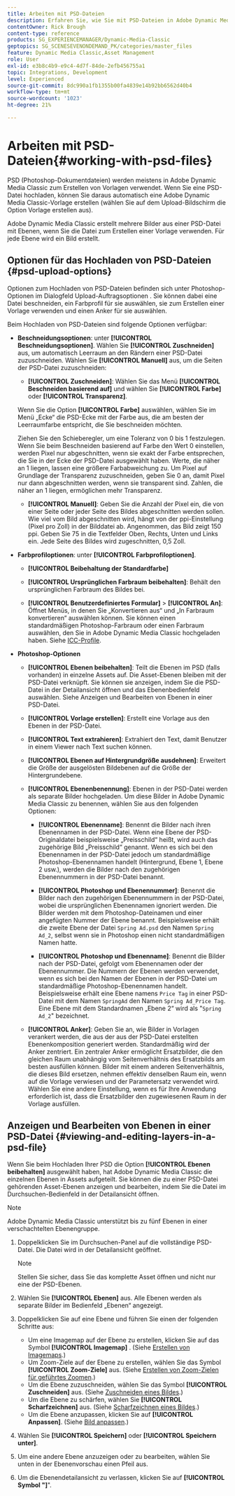 ```yaml
---
title: Arbeiten mit PSD-Dateien
description: Erfahren Sie, wie Sie mit PSD-Dateien in Adobe Dynamic Media Classic arbeiten.
contentOwner: Rick Brough
content-type: reference
products: SG_EXPERIENCEMANAGER/Dynamic-Media-Classic
geptopics: SG_SCENESEVENONDEMAND_PK/categories/master_files
feature: Dynamic Media Classic,Asset Management
role: User
exl-id: e3b8c4b9-e9c4-4d7f-84de-2efb456755a1
topic: Integrations, Development
level: Experienced
source-git-commit: 8dc990a1fb1355b00fa4839e14b92bb6562d40b4
workflow-type: tm+mt
source-wordcount: '1023'
ht-degree: 21%

---
```


# Arbeiten mit PSD-Dateien{#working-with-psd-files}

<!--   USED TO BE AN OPTION UNDER COLOR PROFILE OPTIONS * **Convert To sRGB (default)**: Converts to sRGB (Standard Red Green Blue). sRGB is the recommended color space for displaying images on Web pages. -->

PSD (Photoshop-Dokumentdateien) werden meistens in Adobe Dynamic Media Classic zum Erstellen von Vorlagen verwendet. Wenn Sie eine PSD-Datei hochladen, können Sie daraus automatisch eine Adobe Dynamic Media Classic-Vorlage erstellen (wählen Sie auf dem Upload-Bildschirm die Option Vorlage erstellen aus).

Adobe Dynamic Media Classic erstellt mehrere Bilder aus einer PSD-Datei mit Ebenen, wenn Sie die Datei zum Erstellen einer Vorlage verwenden. Für jede Ebene wird ein Bild erstellt.

## Optionen für das Hochladen von PSD-Dateien {#psd-upload-options}

Optionen zum Hochladen von PSD-Dateien befinden sich unter Photoshop-Optionen im Dialogfeld Upload-Auftragsoptionen . Sie können dabei eine Datei beschneiden, ein Farbprofil für sie auswählen, sie zum Erstellen einer Vorlage verwenden und einen Anker für sie auswählen.

Beim Hochladen von PSD-Dateien sind folgende Optionen verfügbar:

* **Beschneidungsoptionen**: unter **[!UICONTROL Beschneidungsoptionen]**. Wählen Sie **[!UICONTROL Zuschneiden]** aus, um automatisch Leerraum an den Rändern einer PSD-Datei zuzuschneiden. Wählen Sie **[!UICONTROL Manuell]** aus, um die Seiten der PSD-Datei zuzuschneiden:

   * **[!UICONTROL Zuschneiden]**: Wählen Sie das Menü **[!UICONTROL Beschneiden basierend auf]** und wählen Sie **[!UICONTROL Farbe]** oder **[!UICONTROL Transparenz]**.

  Wenn Sie die Option **[!UICONTROL Farbe]** auswählen, wählen Sie im Menü „Ecke“ die PSD-Ecke mit der Farbe aus, die am besten der Leerraumfarbe entspricht, die Sie beschneiden möchten.

  Ziehen Sie den Schieberegler, um eine Toleranz von 0 bis 1 festzulegen. Wenn Sie beim Beschneiden basierend auf Farbe den Wert 0 einstellen, werden Pixel nur abgeschnitten, wenn sie exakt der Farbe entsprechen, die Sie in der Ecke der PSD-Datei ausgewählt haben. Werte, die näher an 1 liegen, lassen eine größere Farbabweichung zu. Um Pixel auf Grundlage der Transparenz zuzuschneiden, geben Sie 0 an, damit Pixel nur dann abgeschnitten werden, wenn sie transparent sind. Zahlen, die näher an 1 liegen, ermöglichen mehr Transparenz.

   * **[!UICONTROL Manuell]**: Geben Sie die Anzahl der Pixel ein, die von einer Seite oder jeder Seite des Bildes abgeschnitten werden sollen. Wie viel vom Bild abgeschnitten wird, hängt von der ppi-Einstellung (Pixel pro Zoll) in der Bilddatei ab. Angenommen, das Bild zeigt 150 ppi. Geben Sie 75 in die Textfelder Oben, Rechts, Unten und Links ein. Jede Seite des Bildes wird zugeschnitten, 0,5 Zoll.

* **Farbprofiloptionen**: unter **[!UICONTROL Farbprofiloptionen]**.

   * **[!UICONTROL Beibehaltung der Standardfarbe]**

   * **[!UICONTROL Ursprünglichen Farbraum beibehalten]**: Behält den ursprünglichen Farbraum des Bildes bei.

   * **[!UICONTROL Benutzerdefiniertes Formular]** > **[!UICONTROL An]**: Öffnet Menüs, in denen Sie „Konvertieren aus“ und „In Farbraum konvertieren“ auswählen können. Sie können einen standardmäßigen Photoshop-Farbraum oder einen Farbraum auswählen, den Sie in Adobe Dynamic Media Classic hochgeladen haben. Siehe [ICC-Profile](/help/using/icc-profiles.md).

* **Photoshop-Optionen**

   * **[!UICONTROL Ebenen beibehalten]**: Teilt die Ebenen im PSD (falls vorhanden) in einzelne Assets auf. Die Asset-Ebenen bleiben mit der PSD-Datei verknüpft. Sie können sie anzeigen, indem Sie die PSD-Datei in der Detailansicht öffnen und das Ebenenbedienfeld auswählen. Siehe Anzeigen und Bearbeiten von Ebenen in einer PSD-Datei.

   * **[!UICONTROL Vorlage erstellen]**: Erstellt eine Vorlage aus den Ebenen in der PSD-Datei.

   * **[!UICONTROL Text extrahieren]**: Extrahiert den Text, damit Benutzer in einem Viewer nach Text suchen können.

   * **[!UICONTROL Ebenen auf Hintergrundgröße ausdehnen]**: Erweitert die Größe der ausgelösten Bildebenen auf die Größe der Hintergrundebene.

   * **[!UICONTROL Ebenenbenennung]**: Ebenen in der PSD-Datei werden als separate Bilder hochgeladen. Um diese Bilder in Adobe Dynamic Media Classic zu benennen, wählen Sie aus den folgenden Optionen:

      * **[!UICONTROL Ebenenname]**: Benennt die Bilder nach ihren Ebenennamen in der PSD-Datei. Wenn eine Ebene der PSD-Originaldatei beispielsweise „Preisschild“ heißt, wird auch das zugehörige Bild „Preisschild“ genannt. Wenn es sich bei den Ebenennamen in der PSD-Datei jedoch um standardmäßige Photoshop-Ebenennamen handelt (Hintergrund, Ebene 1, Ebene 2 usw.), werden die Bilder nach den zugehörigen Ebenennummern in der PSD-Datei benannt. <!-- not their default layer names -->

      * **[!UICONTROL Photoshop und Ebenennummer]**: Benennt die Bilder nach den zugehörigen Ebenennummern in der PSD-Datei, wobei die ursprünglichen Ebenennamen ignoriert werden. Die Bilder werden mit dem Photoshop-Dateinamen und einer angefügten Nummer der Ebene benannt. Beispielsweise erhält die zweite Ebene der Datei `Spring Ad.psd` den Namen `Spring Ad_2`, selbst wenn sie in Photoshop einen nicht standardmäßigen Namen hatte.

      * **[!UICONTROL Photoshop und Ebenenname]**: Benennt die Bilder nach der PSD-Datei, gefolgt vom Ebenennamen oder der Ebenennummer. Die Nummern der Ebenen werden verwendet, wenn es sich bei den Namen der Ebenen in der PSD-Datei um standardmäßige Photoshop-Ebenennamen handelt. Beispielsweise erhält eine Ebene namens `Price Tag` in einer PSD-Datei mit dem Namen `SpringAd` den Namen `Spring Ad_Price Tag`. Eine Ebene mit dem Standardnamen „Ebene 2“ wird als &quot;`Spring Ad_2`&quot; bezeichnet.

   * **[!UICONTROL Anker]**: Geben Sie an, wie Bilder in Vorlagen verankert werden, die aus der aus der PSD-Datei erstellten Ebenenkomposition generiert werden. Standardmäßig wird der Anker zentriert. Ein zentraler Anker ermöglicht Ersatzbilder, die den gleichen Raum unabhängig vom Seitenverhältnis des Ersatzbilds am besten ausfüllen können. Bilder mit einem anderen Seitenverhältnis, die dieses Bild ersetzen, nehmen effektiv denselben Raum ein, wenn auf die Vorlage verwiesen und der Parametersatz verwendet wird. Wählen Sie eine andere Einstellung, wenn es für Ihre Anwendung erforderlich ist, dass die Ersatzbilder den zugewiesenen Raum in der Vorlage ausfüllen.

## Anzeigen und Bearbeiten von Ebenen in einer PSD-Datei {#viewing-and-editing-layers-in-a-psd-file}

Wenn Sie beim Hochladen Ihrer PSD die Option **[!UICONTROL Ebenen beibehalten]** ausgewählt haben, hat Adobe Dynamic Media Classic die einzelnen Ebenen in Assets aufgeteilt. Sie können die zu einer PSD-Datei gehörenden Asset-Ebenen anzeigen und bearbeiten, indem Sie die Datei im Durchsuchen-Bedienfeld in der Detailansicht öffnen.

>[!NOTE]
>
>Adobe Dynamic Media Classic unterstützt bis zu fünf Ebenen in einer verschachtelten Ebenengruppe.

1. Doppelklicken Sie im Durchsuchen-Panel auf die vollständige PSD-Datei. Die Datei wird in der Detailansicht geöffnet.

   >[!NOTE]
   >
   >Stellen Sie sicher, dass Sie das komplette Asset öffnen und nicht nur eine der PSD-Ebenen.

1. Wählen Sie **[!UICONTROL Ebenen]** aus. Alle Ebenen werden als separate Bilder im Bedienfeld „Ebenen“ angezeigt.
1. Doppelklicken Sie auf eine Ebene und führen Sie einen der folgenden Schritte aus:

   * Um eine Imagemap auf der Ebene zu erstellen, klicken Sie auf das Symbol **[!UICONTROL Imagemap]** . (Siehe [Erstellen von Imagemaps](creating-image-maps.md#creating_image_maps).)
   * Um Zoom-Ziele auf der Ebene zu erstellen, wählen Sie das Symbol **[!UICONTROL Zoom-Ziele]** aus. (Siehe [Erstellen von Zoom-Zielen für geführtes Zoomen](creating-zoom-targets-guided-zoom.md#creating_zoom_targets_for_guided_zoom).)
   * Um die Ebene zuzuschneiden, wählen Sie das Symbol **[!UICONTROL Zuschneiden]** aus. (Siehe [Zuschneiden eines Bildes](cropping-image.md#cropping_an_image).)
   * Um die Ebene zu schärfen, wählen Sie **[!UICONTROL Scharfzeichnen]** aus. (Siehe [Scharfzeichnen eines Bildes](sharpening-image.md#sharpening_an_image).)
   * Um die Ebene anzupassen, klicken Sie auf **[!UICONTROL Anpassen]**. (Siehe [Bild anpassen](adjusting-image.md#adjusting_an_image).)

1. Wählen Sie **[!UICONTROL Speichern]** oder **[!UICONTROL Speichern unter]**.
1. Um eine andere Ebene anzuzeigen oder zu bearbeiten, wählen Sie unten in der Ebenenvorschau einen Pfeil aus.
1. Um die Ebenendetailansicht zu verlassen, klicken Sie auf **[!UICONTROL Symbol &quot;]**&quot;.
